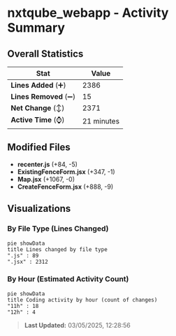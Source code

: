 # nxtqube_webapp - Activity Summary 

## Overall Statistics

| Stat                   | Value                                                             |
| ---------------------- | ----------------------------------------------------------------- |
| **Lines Added** (➕)   | 2386                                          |
| **Lines Removed** (➖) | 15                                        |
| **Net Change** (↕)    | 2371                |
| **Active Time** (⌚)   | 21 minutes |


## Modified Files
- **recenter.js** (+84, -5)
- **ExistingFenceForm.jsx** (+347, -1)
- **Map.jsx** (+1067, -0)
- **CreateFenceForm.jsx** (+888, -9)

## Visualizations

### By File Type (Lines Changed)

```mermaid
pie showData
title Lines changed by file type
".js" : 89
".jsx" : 2312
```

### By Hour (Estimated Activity Count)

```mermaid
pie showData
title Coding activity by hour (count of changes)
"11h" : 18
"12h" : 4
```


> **Last Updated:** 03/05/2025, 12:28:56